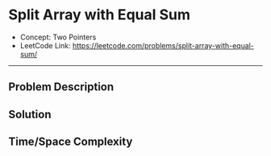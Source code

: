 # Split Array with Equal Sum

- Concept: Two Pointers
- LeetCode Link: https://leetcode.com/problems/split-array-with-equal-sum/

---

## Problem Description

## Solution

## Time/Space Complexity

